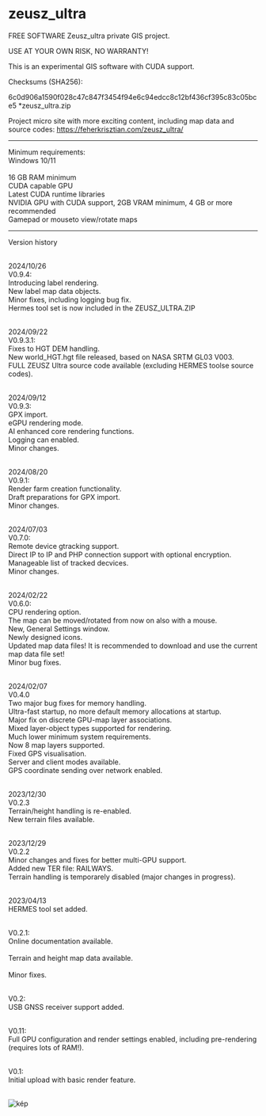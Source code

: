 # zeusz_ultra
FREE SOFTWARE
Zeusz_ultra private GIS project.

USE AT YOUR OWN RISK, NO WARRANTY!

This is an experimental GIS software with CUDA support.

Checksums (SHA256):

6c0d906a1590f028c47c847f3454f94e6c94edcc8c12bf436cf395c83c05bce5 *zeusz_ultra.zip

Project micro site with more exciting content, including map data and source codes: https://feherkrisztian.com/zeusz_ultra/
 
--------------------------------

Minimum requirements:
<br>
Windows 10/11<br>
<br>
16 GB RAM minimum<br>
CUDA capable GPU<br>
Latest CUDA runtime libraries<br>
NVIDIA GPU with CUDA support, 2GB VRAM minimum, 4 GB or more recommended<br>
Gamepad or mouseto view/rotate maps<br>

-----------------------------
Version history<BR>
<BR>

2024/10/26<BR>
V0.9.4:<BR>
Introducing label rendering.<BR>
New label map data objects.<BR>
Minor fixes, including logging bug fix.<BR>
Hermes tool set is now included in the ZEUSZ_ULTRA.ZIP<BR>
<BR>

2024/09/22<BR>
V0.9.3.1:<BR>
Fixes to HGT DEM handling.<BR>
New world_HGT.hgt file released, based on NASA SRTM GL03 V003.<BR>
FULL ZEUSZ Ultra source code available (excluding HERMES toolse source codes).<BR>
<BR>

2024/09/12<BR>
V0.9.3:<BR>
GPX import.<BR>
eGPU rendering mode.<BR>
AI enhanced core rendering functions.<BR>
Logging can enabled.<BR>
Minor changes.<BR>
<BR>

2024/08/20<BR>
V0.9.1:<BR>
Render farm creation functionality.<BR>
Draft preparations for GPX import.<BR>
Minor changes.<BR>
<BR>


2024/07/03<BR>
V0.7.0:<BR>
Remote device gtracking support.<BR>
Direct IP to IP and PHP connection support with optional encryption.<BR>
Manageable list of tracked decvices.<BR>
Minor changes.<BR>
<BR>

2024/02/22<BR>
V0.6.0:<BR>
CPU rendering option.<BR>
The map can be moved/rotated  from now on also with a mouse.<BR>
New, General Settings window.<BR>
Newly designed icons.<BR>
Updated map data files! It is recommended to download and use the current map data file set!<BR>
Minor bug fixes.<BR>
<BR>

2024/02/07<br>
V0.4.0<br>
Two major bug fixes for memory handling.<br>
Ultra-fast startup, no more default memory allocations at startup.<br>
Major fix on discrete GPU-map layer associations.<br>
Mixed layer-object types supported for rendering.<br>
Much lower minimum system requirements.<br>
Now 8 map layers supported.<br>
Fixed GPS visualisation.<br>
Server and client modes available.<br>
GPS coordinate sending over network enabled.<br>
<BR>

2023/12/30<br>
V0.2.3<br>
Terrain/height handling is re-enabled.<BR>
New terrain files available.<BR>
<BR>

2023/12/29<br>
V0.2.2<br>
Minor changes and fixes for better multi-GPU support.<BR>
Added new TER file: RAILWAYS.<BR>
Terrain handling is temporarely disabled (major changes in progress).<BR>
<BR>

2023/04/13<BR>
HERMES tool set added.<BR>
<BR>

V0.2.1:<BR>
Online documentation available.<BR>
<BR>
Terrain and height map data available.<BR>
<BR>
Minor fixes.<BR>
<BR>

V0.2:<BR>
USB GNSS receiver support added.<BR>
<BR>

V0.11:<BR>
Full GPU configuration and render settings enabled, including pre-rendering (requires lots of RAM!).<BR>
<BR>

V0.1:<BR>
Initial upload with basic render feature.<BR>
<BR>

![kép](https://github.com/user-attachments/assets/7482de12-e471-483b-95a1-cb208ab661f1)
